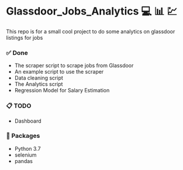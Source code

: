 # Glassdoor_Jobs_Analytics :computer: :bar_chart: :chart:
This repo is for a small cool project to do some analytics on glassdoor listings for jobs 
### :white_check_mark: Done
  * The scraper script to scrape jobs from Glassdoor
  * An example script to use the scraper
  * Data cleaning script
  * The Analytics script
  * Regression Model for Salary Estimation
### :clipboard: TODO 
  * Dashboard
  
### :triangular_ruler: Packages
  * Python 3.7
  * selenium
  * pandas
